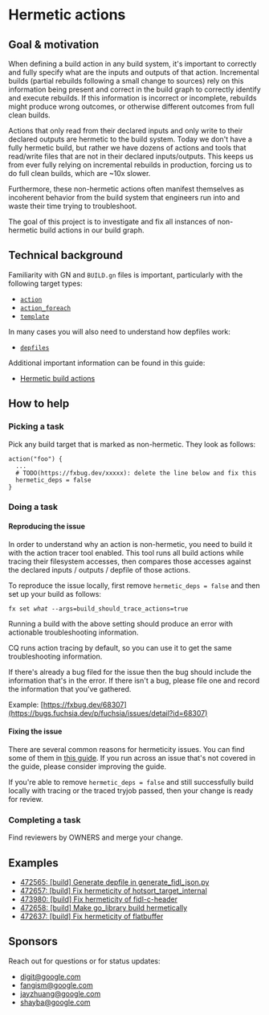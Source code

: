 # Hermetic actions

## Goal & motivation

When defining a build action in any build system, it's important to correctly
and fully specify what are the inputs and outputs of that action.
Incremental builds (partial rebuilds following a small change to sources) rely
on this information being present and correct in the build graph to correctly
identify and execute rebuilds. If this information is incorrect or incomplete,
rebuilds might produce wrong outcomes, or otherwise different outcomes from full
clean builds.

Actions that only read from their declared inputs and only write to their
declared outputs are hermetic to the build system.
Today we don't have a fully hermetic build, but rather we have dozens of actions
and tools that read/write files that are not in their declared inputs/outputs.
This keeps us from ever fully relying on incremental rebuilds in production,
forcing us to do full clean builds, which are ~10x slower.

Furthermore, these non-hermetic actions often manifest themselves as incoherent
behavior from the build system that engineers run into and waste their time
trying to troubleshoot.

The goal of this project is to investigate and fix all instances of non-hermetic
build actions in our build graph.

## Technical background

Familiarity with GN and `BUILD.gn` files is important, particularly with the
following target types:

*   [`action`](https://gn.googlesource.com/gn/+/master/docs/reference.md#func_action)
*   [`action_foreach`](https://gn.googlesource.com/gn/+/master/docs/reference.md#func_action_foreach)
*   [`template`](https://gn.googlesource.com/gn/+/master/docs/reference.md#func_template)

In many cases you will also need to understand how depfiles work:

*   [`depfiles`](https://gn.googlesource.com/gn/+/master/docs/reference.md#var_depfile)

Additional important information can be found in this guide:

*   [Hermetic build actions][hermetic-build-actions]

## How to help

### Picking a task

Pick any build target that is marked as non-hermetic. They look as follows:

```gn
action("foo") {
  ...
  # TODO(https://fxbug.dev/xxxxx): delete the line below and fix this
  hermetic_deps = false
}
```

### Doing a task

#### Reproducing the issue

In order to understand why an action is non-hermetic, you need to build it with
the action tracer tool enabled. This tool runs all build actions while tracing
their filesystem accesses, then compares those accesses against the declared
inputs / outputs / depfile of those actions.

To reproduce the issue locally, first remove `hermetic_deps = false` and then
set up your build as follows:

<pre class="prettyprint">
<code class="devsite-terminal">fx set <var>what</var> --args=build_should_trace_actions=true</code>
</pre>

Running a build with the above setting should produce an error with
actionable troubleshooting information.

CQ runs action tracing by default, so you can use it to get the same
troubleshooting information.

If there's already a bug filed for the issue then the bug should include the
information that's in the error. If there isn't a bug, please file one and
record the information that you've gathered.

Example: [https://fxbug.dev/68307](https://bugs.fuchsia.dev/p/fuchsia/issues/detail?id=68307)

#### Fixing the issue

There are several common reasons for hermeticity issues. You can find some of
them in [this guide][common-issues].
If you run across an issue that's not covered in the guide, please consider
improving the guide.

If you're able to remove `hermetic_deps = false` and still successfully build
locally with tracing or the traced tryjob passed, then your change is ready for
review.

### Completing a task

Find reviewers by OWNERS and merge your change.

## Examples

*   [472565: [build] Generate depfile in generate_fidl_json.py](https://fuchsia-review.googlesource.com/c/fuchsia/+/472565)
*   [472657: [build] Fix hermeticity of hotsort_target_internal](https://fuchsia-review.googlesource.com/c/fuchsia/+/472657)
*   [473980: [build] Fix hermeticity of fidl-c-header](https://fuchsia-review.googlesource.com/c/fuchsia/+/473980)
*   [472658: [build] Make go_library build hermetically](https://fuchsia-review.googlesource.com/c/fuchsia/+/472658)
*   [472637: [build] Fix hermeticity of flatbuffer](https://fuchsia-review.googlesource.com/c/third_party/flatbuffers/+/472637)

## Sponsors

Reach out for questions or for status updates:

*   <digit@google.com>
*   <fangism@google.com>
*   <jayzhuang@google.com>
*   <shayba@google.com>

[hermetic-build-actions]: /docs/development/build/hermetic_actions.md
[common-issues]: /docs/development/build/hermetic_actions.md#common_issues_and_how_to_fix_them
